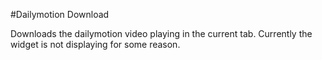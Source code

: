 #Dailymotion Download

Downloads the dailymotion video playing in the current tab. Currently the widget is not displaying for some reason. 